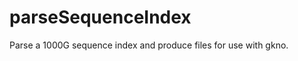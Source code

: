 parseSequenceIndex
==================

Parse a 1000G sequence index and produce files for use with gkno.
